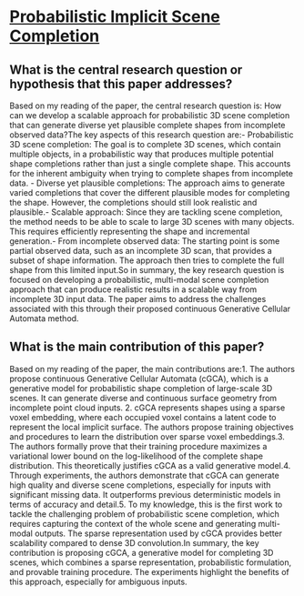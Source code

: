# [Probabilistic Implicit Scene Completion](https://arxiv.org/abs/2204.01264)

## What is the central research question or hypothesis that this paper addresses?

Based on my reading of the paper, the central research question is: How can we develop a scalable approach for probabilistic 3D scene completion that can generate diverse yet plausible complete shapes from incomplete observed data?The key aspects of this research question are:- Probabilistic 3D scene completion: The goal is to complete 3D scenes, which contain multiple objects, in a probabilistic way that produces multiple potential shape completions rather than just a single complete shape. This accounts for the inherent ambiguity when trying to complete shapes from incomplete data. - Diverse yet plausible completions: The approach aims to generate varied completions that cover the different plausible modes for completing the shape. However, the completions should still look realistic and plausible.- Scalable approach: Since they are tackling scene completion, the method needs to be able to scale to large 3D scenes with many objects. This requires efficiently representing the shape and incremental generation.- From incomplete observed data: The starting point is some partial observed data, such as an incomplete 3D scan, that provides a subset of shape information. The approach then tries to complete the full shape from this limited input.So in summary, the key research question is focused on developing a probabilistic, multi-modal scene completion approach that can produce realistic results in a scalable way from incomplete 3D input data. The paper aims to address the challenges associated with this through their proposed continuous Generative Cellular Automata method.


## What is the main contribution of this paper?

Based on my reading of the paper, the main contributions are:1. The authors propose continuous Generative Cellular Automata (cGCA), which is a generative model for probabilistic shape completion of large-scale 3D scenes. It can generate diverse and continuous surface geometry from incomplete point cloud inputs. 2. cGCA represents shapes using a sparse voxel embedding, where each occupied voxel contains a latent code to represent the local implicit surface. The authors propose training objectives and procedures to learn the distribution over sparse voxel embeddings.3. The authors formally prove that their training procedure maximizes a variational lower bound on the log-likelihood of the complete shape distribution. This theoretically justifies cGCA as a valid generative model.4. Through experiments, the authors demonstrate that cGCA can generate high quality and diverse scene completions, especially for inputs with significant missing data. It outperforms previous deterministic models in terms of accuracy and detail.5. To my knowledge, this is the first work to tackle the challenging problem of probabilistic scene completion, which requires capturing the context of the whole scene and generating multi-modal outputs. The sparse representation used by cGCA provides better scalability compared to dense 3D convolution.In summary, the key contribution is proposing cGCA, a generative model for completing 3D scenes, which combines a sparse representation, probabilistic formulation, and provable training procedure. The experiments highlight the benefits of this approach, especially for ambiguous inputs.
